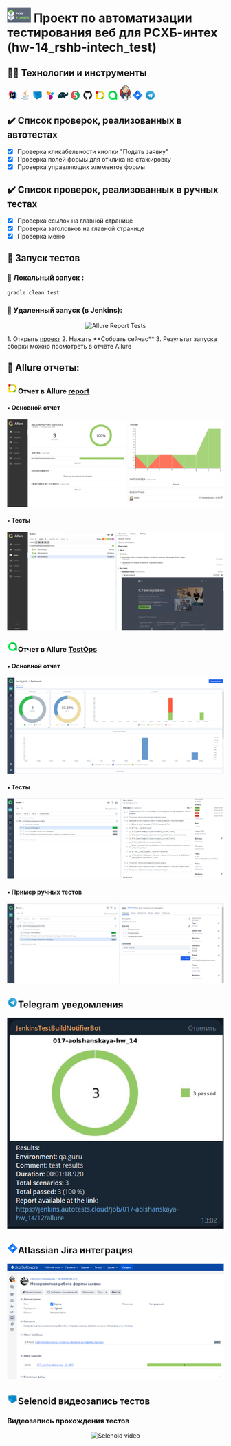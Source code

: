 # <a href="https://rshbdigital.ru/stage"><img src="media/logo/rshb_logo.png" width="55" height="35"/></a> Проект по автоматизации тестирования веб для РСХБ-интех (hw-14_rshb-intech_test)

## :technologist: Технологии и инструменты

<p  align="center">

<code><img width="5%" title="IntelliJ IDEA" src="media/logo/Idea.svg"></code>
<code><img width="5%" title="Java" src="media/logo/Java.svg"></code>
<code><img width="5%" title="Selenoid" src="media/logo/Selenoid.svg"></code>
<code><img width="5%" title="Selenide" src="media/logo/Selenide.svg"></code>
<code><img width="5%" title="Gradle" src="media/logo/Gradle.svg"></code>
<code><img width="5%" title="Junit5" src="media/logo/Junit5.svg"></code>
<code><img width="5%" title="GitHub" src="media/logo/GitHub.svg"></code>
<code><img width="5%" title="Allure Report" src="media/logo/Allure.svg"></code>
<code><img width="5%" title="Allure TestOps" src="media/logo/Allure_TO.svg"></code>
<code><img width="5%" title="Jenkins" src="media/logo/Jenkins_logo.svg"></code>
<code><img width="5%" title="Jira" src="media/logo/Jira.svg"></code>
<code><img width="5%" title="Telegram" src="media/logo/Telegram.svg"></code>
</p>

## :heavy_check_mark: Список проверок, реализованных в автотестах

- [x] Проверка кликабельности кнопки "Подать заявку"
- [x] Проверка полей формы для отклика на стажировку
- [x] Проверка управляющих элементов формы 

## :heavy_check_mark: Список проверок, реализованных в ручных тестах

- [x] Проверка ссылок на главной странице
- [x] Проверка заголовков на главной странице
- [x] Проверка меню

## :rocket: Запуск тестов

###  :rocket: Локальный запуск :
```bash
gradle clean test
```

###  :rocket: Удаленный запуск (в Jenkins):
<p align="center">
<img title="Allure Report Tests" src="/media/video//media/video/Jenkins.png">
</p>
1. Открыть <a target="_blank" href="https://jenkins.autotests.cloud/job/017-aolshanskaya-hw_14/">проект</a>
2. Нажать **Собрать сейчас**
3. Результат запуска сборки можно посмотреть в отчёте Allure

## :triangular_flag_on_post: Allure отчеты:

### <img src="media/logo/Allure.svg" width="25" height="25"  alt="Allure"/>Отчет в Allure</a> <a target="_blank" href="https://jenkins.autotests.cloud/job/017-aolshanskaya-hw_14/12/allure/"> report</a>

#### :black_small_square: Основной отчет
<p align="center">
<img title="Allure Report Dashboards" src="/media/video/AllureReport.png">
</p>

#### :black_small_square: Тесты
<p align="center">
<img title="Allure Report Tests" src="/media/video/AllureReportTest.png">
</p>

### <img src="media/logo/Allure_TO.svg" width="25" height="25"  alt="Allure TestOps"/>Отчет в Allure</a> <a target="_blank" href="https://allure.autotests.cloud/jobrun/19967"> TestOps</a>

#### :black_small_square: Основной отчет
<p align="center">
<img title="Allure TestOps Dashboards" src="/media/video/AllureTestOpsDashboards.png">
</p>

#### :black_small_square: Тесты
<p align="center">
<img title="Allure TestOps Tests" src="/media/video/AllureTestOpsTests.png">
</p>

#### :black_small_square: Пример ручных тестов
<p align="center">
  <img title="Allure TestOps manual tests" src="media/video/AllureTestOps_draftTest.png">
</p>

## <img src="media/logo/Telegram.svg" width="25" height="25"  alt="Telegram"/>Telegram уведомления</a>

<p align="center">
<img title="Allure Overview Dashboard" src="media/video/telegramBot.png">
</p>

## <img src="media/logo/Jira.svg" width="25" height="25" alt="Jira"/>Atlassian Jira интеграция</a>
<p align="center">
  <img title="Allure TestOps overview" src="media/video/JiraScreen.png">
</p>

##  <img src="media/logo/Selenoid.svg" width="25" height="25" alt="Selenoid"/>Selenoid видеозапись тестов</a>
### Видеозапись прохождения тестов
<p align="center">
  <img title="Selenoid video" src="media/video/SelenoidVideo.gif">
</p>
